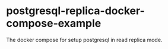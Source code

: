 # postgresql-replica-docker-compose-example
The docker compose for setup postgresql in read replica mode.
